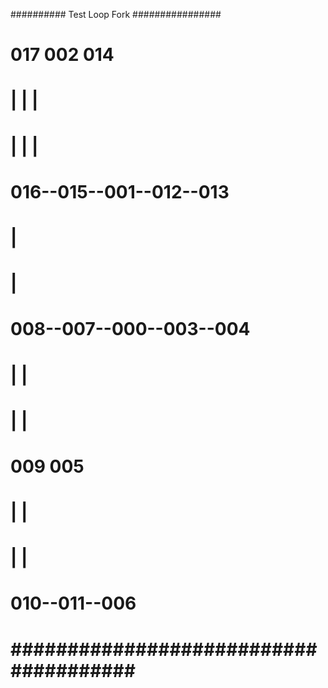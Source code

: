 
########## Test Loop Fork ################
#                                        #
#      017       002       014           #
#       |         |         |            #
#       |         |         |            #
#      016--015--001--012--013           #
#                 |                      #
#                 |                      #
#      008--007--000--003--004           #
#       |         |                      #
#       |         |                      #
#      009       005                     #
#       |         |                      #
#       |         |                      #
#      010--011--006                     #
# ###################################### #